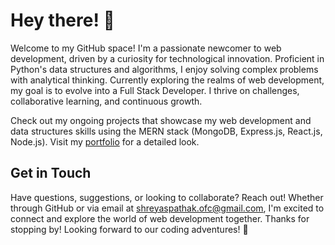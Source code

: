 # Hey there! 👋
Welcome to my GitHub space! I'm a passionate newcomer to web development, driven by a curiosity for technological innovation. Proficient in Python's data structures and algorithms, I enjoy solving complex problems with analytical thinking. Currently exploring the realms of web development, my goal is to evolve into a Full Stack Developer. I thrive on challenges, collaborative learning, and continuous growth.

Check out my ongoing projects that showcase my web development and data structures skills using the MERN stack (MongoDB, Express.js, React.js, Node.js). Visit my [portfolio](<https://shreyas-pathak-portfolio.vercel.app/>) for a detailed look.

## Get in Touch
Have questions, suggestions, or looking to collaborate? Reach out! Whether through GitHub or via email at shreyaspathak.ofc@gmail.com, I'm excited to connect and explore the world of web development together.
Thanks for stopping by! Looking forward to our coding adventures! 🚀
